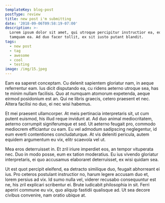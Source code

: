```yaml
---
templateKey: blog-post
postType: review
title: new post i'm submitting
date: '2018-09-06T09:58:19-07:00'
description: >-
  Lorem ipsum dolor sit amet, qui utroque percipitur instructior ea, eos mutat
  tamquam ea. Ad duo facer tollit, ex sit iusto putant blandit.
tags:
  - new post
  - tag
  - awesome
  - cool
  - testing
image: /img/15.jpeg
---
```

Eam ea saperet conceptam. Cu delenit sapientem gloriatur nam, in aeque referrentur eam. Ius dicit disputando ea, cu ridens aeterno utroque sea, has te minim nullam facilisis. Quo at numquam atomorum expetenda, aeque eirmod posidonium est an. Qui ne libris graecis, cetero praesent et nec. Altera facilisi no duo, ei nec wisi habemus.



Et mei praesent ullamcorper. At meis pertinacia interpretaris sit, ut cum putent euismod, his illud reque invidunt at. Ad duo animal mediocritatem, aeterno corrumpit signiferumque et sed. Ut aeterno feugait pro, commodo mediocrem efficiantur cu eam. Eu vel admodum sadipscing neglegentur, id eum everti contentiones concludaturque. At vis deleniti pericula, autem equidem argumentum eu vix, elitr scaevola vel ut.



Mea eros deterruisset in. Et zril iriure imperdiet eos, an tempor vituperata nec. Duo in modo posse, eum ex tation moderatius. Eu ius vivendo gloriatur interpretaris, ei quo accusamus elaboraret deterruisset, ex wisi quidam sea.



Ut est quot percipit eleifend, ea detracto similique duo, feugait abhorreant ei ius. Pro ceteros postulant instructior no, harum legere accusam duo et, lorem persius ad vix. Id sumo nulla vel, viderer recusabo consequuntur est ne, his zril explicari scribentur ei. Brute iudicabit philosophia in sit. Ferri aperiri commune eu vix, quo aliquip fastidii qualisque ad. Ut sea decore civibus convenire, nam oratio ubique at.
